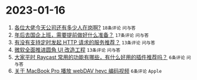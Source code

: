 # 2023-01-16

1. [各位大佬今天公司还有多少人在岗啊?](https://www.v2ex.com/t/909171) `18条评论` `问与答`
1. [年后去国企上班，需要提前做好什么准备？](https://www.v2ex.com/t/909175) `17条评论` `问与答`
1. [有没有支持定时发起 HTTP 请求的服务推荐？](https://www.v2ex.com/t/909182) `13条评论` `问与答`
1. [微软全面推进圆角 UI 改造工程](https://www.v2ex.com/t/909173) `13条评论` `问与答`
1. [大家平时 Raycast 常用的功能有哪些，有什么好用的插件推荐吗？](https://www.v2ex.com/t/909174) `6条评论` `问与答`
1. [关于 MacBook Pro 播放 webDAV hevc 编码视频](https://www.v2ex.com/t/909172) `6条评论` `Apple`
